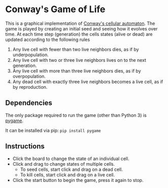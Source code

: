 # Conway's Game of Life

This is a graphical implementation of [Conway's cellular automaton](https://en.wikipedia.org/wiki/Conway%27s_Game_of_Life).  The game is played by creating an initial seed and seeing how it evolves over time.  At each time step (generation) the cells states (alive or dead) are updated according to the following rules

1. Any live cell with fewer than two live neighbors dies, as if by underpopulation.
2. Any live cell with two or three live neighbors lives on to the next generation.
3. Any live cell with more than three live neighbors dies, as if by overpopulation.
4. Any dead cell with exactly three live neighbors becomes a live cell, as if by reproduction.

## Dependencies
The only package required to run the game (other than Python 3) is [pygame](https://www.pygame.org/wiki/about).

It can be installed via pip:
`pip install pygame`


## Instructions
+ Click the board to change the state of an individual cell.
+ Click and drag to change states of multiple cells.
	+ To seed cells, start click and drag on a dead cell.
	+ To kill cells, start click and drag on a live cell.
+ Click the start button to begin the game, press it again to stop.

